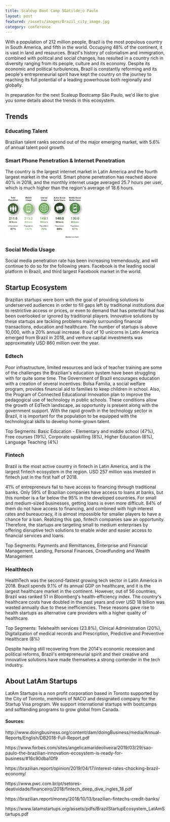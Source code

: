 ```yaml
---
title: Scaleup Boot Camp S&atilde;o Paulo
layout: post
featured: /assets/images/Brazil_city_image.jpg
category: conference
---
```

<p>
With a population of 212 million people, Brazil is the most populous country in South America, and fifth in the world. Occupying 48% of the continent, it is vast in land and resources. Brazil's history of colonialism and immigration, combined with political and social changes, has resulted in a country rich in diversity ranging from its people, culture and its economy. Despite its economic and political turbulences, Brazil is constantly reforming and its people's entrepreneurial spirit have kept the country on the journey to reaching its full potential of a leading powerhouse both regionally and globally.
</p>

<p>
In preparation for the next Scaleup Bootcamp S&atilde;o Paulo, we'd like to give
you some details about the trends in this ecosystem.
</p>

<!--more-->
<h2>Trends</h2>
<h3>Educating Talent</h3>

<p>
Brazilian talent ranks second out of the major emerging market, with 5.6% of annual talent pool growth.
</p>

<h3>Smart Phone Penetration & Internet Penetration</h3>

<p>
The country is the largest internet market in Latin America and the fourth largest market in the world. Smart phone penetration has reached above 40% in 2018, and the monthly internet usage averaged 25.7 hours per user, which is much higher than the region's average of 18.6 hours.
</p>

<p>
<img src="/assets/images/Brazil_infographic.png" width=250 class=left alt=""> </img>
</p>

<h3>Social Media Usage</h3>

<p>
Social media penetration rate has been increasing tremendously, and will continue to do so for the following years. Facebook is the leading social platform in Brazil, and third largest Facebook market in the world.
</p>

<h2>Startup Ecosystem</h2>

<p>
Brazilian startups were born with the goal of providing solutions to underserved audiences in order to fill gaps left by traditional institutions due to restrictive access or prices, or even to demand that has potential that has been overlooked or ignored by traditional players.  Innovative solutions by these startups are tackling problems mainly surrounding financial transactions, education and healthcare. The number of startups is above 10,000, with a 20% annual increase. 8 out of 10 unicorns in Latin America emerged from Brazil in 2018, and venture capital investments was approximately USD 860 million over the year.
</p>

<h3>Edtech</h3>
<p>
Poor infrastructure, limited resources and lack of teacher training are some of the challenges the Brazilian's education system have been struggling with for quite some time. The Government of Brazil encourages education with a creation of several incentives: Bolsa Familia, a social welfare program, provides financial aid to families to keep children in school. Also, the Program of Connected Educational Innovation plan to improve the pedagogical use of technology in public schools. These conditions allow the growth of EdTech landscape, as opportunity is present along with the government support. With the rapid growth in the technology sector in Brazil, it is important for the population to be equipped with the technological skills to develop home-grown talent.
</p>

<p>
Top Segments: Basic Education - Elementary and middle school (47%), Free courses (19%), Corporate upskilling (8%), Higher Education (6%), Language Teaching (4%)
</p>

<h3>Fintech</h3>
<p>
Brazil is the most active country in fintech in Latin America, and is the largest fintech ecosystem in the region. USD 257 million was invested in fintech just in the first half of 2018.
</p>

<p>
41% of entrepreneurs fail to have access to financing through traditional banks. Only 59% of Brazilian companies have access to loans at banks, but this number is a far below the 95% in the developed countries. For small and medium-sized businesses, getting loans is even more difficult. 84% of them do not have access to financing, and combined with high interest rates and bureaucracy, it is almost impossible for smaller players to have a chance for a loan. Realizing this gap, fintech companies saw an opportunity. Therefore, the startups are targeting small to medium enterprises by offering disruptive tech solutions to enable wider and easier access to financial services and loans.
</p>

<p>
Top Segments: Payments and Remittances, Enterprise and Financial Management, Lending, Personal Finances, Crowdfunding and Wealth Management 
</p>

<h3>Healthtech</h3>
<p>
HealthTech was the second-fastest growing tech sector in Latin America in 2018. Brazil spends 9.1% of its annual GDP on healthcare, and it is the largest healthcare market in the continent. However, out of 56 countries, Brazil was ranked 51 in Bloomberg's health-efficiency index. The country's healthcare costs have doubled in the past years and over USD 18 billion was wasted annually due to these inefficiencies. These reasons gave rise to health startups as alternative care providers with a higher quality of healthcare.
</p>

<p>
Top Segments: Telehealth services (23.8%), Clinical Administration (20%), Digitalization of medical records and Prescription, Predictive and Preventive Healthcare (8%)
</p>

<p>
Despite having still recovering from the 2014's economic recession and political reforms, Brazil's entrepreneurial spirit and their creative and innovative solutions have made themselves a strong contender in the tech industry.
</p>

<h2>About LatAm Startups</h2>

<p>
LatAm Startups is a non profit corporation based in Toronto supported by the City of Toronto, members of NACO and designated company for the Startup Visa program. We support international startups with bootcamps and softlanding programs to grow global from Canada.
</p>

<h4>
Sources:
</h4>

<p>
http://www.doingbusiness.org/content/dam/doingBusiness/media/Annual-Reports/English/DB2018-Full-Report.pdf
</p>

<p>
https://www.forbes.com/sites/angelicamarideoliveira/2019/03/29/sao-paulo-the-brazilian-innovation-ecosystem-is-ready-for-business/#16c90dba10f9
</p>

<p>
https://brazilian.report/opinion/2019/04/17/interest-rates-chocking-brazil-economy/
</p>

<p>
https://www.pwc.com.br/pt/setores-deatividade/financeiro/2018/fintech_deep_dive_ingles_18.pdf
</p>

<p>
https://brazilian.report/money/2018/10/13/brazilian-fintechs-credit-banks/
</p>

<p>
https://www.latamstartups.org/assets/pdfs/BrazilStartupEcosystem_LatAmStartups.pdf
</p>

